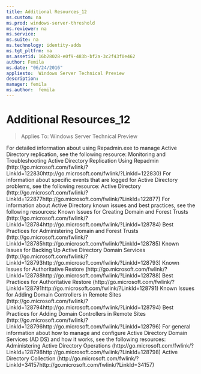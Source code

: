 ```yaml
---
title: Additional Resources_12
ms.custom: na
ms.prod: windows-server-threshold
ms.reviewer: na
ms.service: 
ms.suite: na
ms.technology: identity-adds
ms.tgt_pltfrm: na
ms.assetid: 16b28028-e0f9-483b-bf2a-3c2f43f0e462
author: Femila
ms.date: "06/24/2016"
appliesto:  Windows Server Technical Preview
description:
manager: femila
ms.author:  femila
---
```

# Additional Resources_12

>Applies To: Windows Server Technical Preview

<?xml version="1.0" encoding="utf-8"?>
<developerConceptualDocument xmlns="http://ddue.schemas.microsoft.com/authoring/2003/5" xmlns:xlink="http://www.w3.org/1999/xlink" xmlns:xsi="http://www.w3.org/2001/XMLSchema-instance" xsi:schemaLocation="http://ddue.schemas.microsoft.com/authoring/2003/5 http://clixdevr3.blob.core.windows.net/ddueschema/developer.xsd">
  <introduction>
    <para>For detailed information about using Repadmin.exe to manage Active Directory replication, see the following resource:</para>
    <list class="bullet">
      <listItem>
        <para>Monitoring and Troubleshooting Active Directory Replication Using Repadmin (<externalLink><linkText>http://go.microsoft.com/fwlink/?LinkId=122830</linkText><linkUri>http://go.microsoft.com/fwlink/?LinkId=122830</linkUri></externalLink>)</para>
      </listItem>
    </list>
    <para>For information about specific events that are logged for Active Directory problems, see the following resource:</para>
    <list class="bullet">
      <listItem>
        <para>Active Directory (<externalLink><linkText>http://go.microsoft.com/fwlink/?LinkId=122877</linkText><linkUri>http://go.microsoft.com/fwlink/?LinkId=122877</linkUri></externalLink>)</para>
      </listItem>
    </list>
    <para>For information about Active Directory known issues and best practices, see the following resources:</para>
    <list class="bullet">
      <listItem>
        <para>Known Issues for Creating Domain and Forest Trusts (<externalLink><linkText>http://go.microsoft.com/fwlink/?LinkId=128784</linkText><linkUri>http://go.microsoft.com/fwlink/?LinkId=128784</linkUri></externalLink>)</para>
      </listItem>
      <listItem>
        <para>Best Practices for Administering Domain and Forest Trusts (<externalLink><linkText>http://go.microsoft.com/fwlink/?LinkId=128785</linkText><linkUri>http://go.microsoft.com/fwlink/?LinkId=128785</linkUri></externalLink>)</para>
      </listItem>
      <listItem>
        <para>Known Issues for Backing Up Active Directory Domain Services (<externalLink><linkText>http://go.microsoft.com/fwlink/?LinkId=128793</linkText><linkUri>http://go.microsoft.com/fwlink/?LinkId=128793</linkUri></externalLink>)</para>
      </listItem>
      <listItem>
        <para>Known Issues for Authoritative Restore (<externalLink><linkText>http://go.microsoft.com/fwlink/?LinkId=128788</linkText><linkUri>http://go.microsoft.com/fwlink/?LinkId=128788</linkUri></externalLink>)</para>
      </listItem>
      <listItem>
        <para>Best Practices for Authoritative Restore (<externalLink><linkText>http://go.microsoft.com/fwlink/?LinkId=128791</linkText><linkUri>http://go.microsoft.com/fwlink/?LinkId=128791</linkUri></externalLink>)</para>
      </listItem>
      <listItem>
        <para>Known Issues for Adding Domain Controllers in Remote Sites (<externalLink><linkText>http://go.microsoft.com/fwlink/?LinkId=128794</linkText><linkUri>http://go.microsoft.com/fwlink/?LinkId=128794</linkUri></externalLink>)</para>
      </listItem>
      <listItem>
        <para>Best Practices for Adding Domain Controllers in Remote Sites (<externalLink><linkText>http://go.microsoft.com/fwlink/?LinkId=128796</linkText><linkUri>http://go.microsoft.com/fwlink/?LinkId=128796</linkUri></externalLink>)</para>
      </listItem>
    </list>
    <para>For general information about how to manage and configure Active Directory Domain Services (AD DS) and how it works, see the following resources:</para>
    <list class="bullet">
      <listItem>
        <para>Administering Active Directory Operations (<externalLink><linkText>http://go.microsoft.com/fwlink/?LinkId=128798</linkText><linkUri>http://go.microsoft.com/fwlink/?LinkId=128798</linkUri></externalLink>)</para>
      </listItem>
      <listItem>
        <para>Active Directory Collection (<externalLink><linkText>http://go.microsoft.com/fwlink/?LinkId=34157</linkText><linkUri>http://go.microsoft.com/fwlink/?LinkId=34157</linkUri></externalLink>)</para>
      </listItem>
    </list>
  </introduction>
  <relatedTopics />
</developerConceptualDocument>


